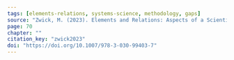 ```yaml
---
tags: [elements-relations, systems-science, methodology, gaps]
source: "Zwick, M. (2023). Elements and Relations: Aspects of a Scientific Metaphysics (Vol. 35). Springer International Publishing."
page: 70
chapter: ""
citation_key: "zwick2023"
doi: "https://doi.org/10.1007/978-3-030-99403-7"
---
```


